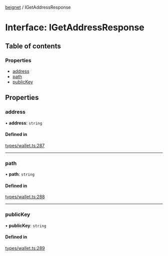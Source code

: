 [beignet](../README.md) / IGetAddressResponse

# Interface: IGetAddressResponse

## Table of contents

### Properties

- [address](IGetAddressResponse.md#address)
- [path](IGetAddressResponse.md#path)
- [publicKey](IGetAddressResponse.md#publickey)

## Properties

### address

• **address**: `string`

#### Defined in

[types/wallet.ts:287](https://github.com/synonymdev/beignet/blob/88520f5/src/types/wallet.ts#L287)

___

### path

• **path**: `string`

#### Defined in

[types/wallet.ts:288](https://github.com/synonymdev/beignet/blob/88520f5/src/types/wallet.ts#L288)

___

### publicKey

• **publicKey**: `string`

#### Defined in

[types/wallet.ts:289](https://github.com/synonymdev/beignet/blob/88520f5/src/types/wallet.ts#L289)
